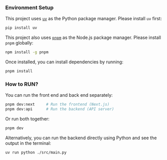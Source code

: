 ### Environment Setup

This project uses [`uv`](https://github.com/astral-sh/uv) as the Python package manager. Please install `uv` first:

```bash
pip install uv
```

This project also uses [`pnpm`](https://github.com/pnpm/pnpm) as the Node.js package manager. Please install `pnpm` globally:

```bash
npm install -g pnpm
```

Once installed, you can install dependencies by running:

```bash
pnpm install
```
### How to RUN?

You can run the front end and back end separately:

```bash
pnpm dev:next     # Run the frontend (Next.js)
pnpm dev:api      # Run the backend (API server)
```

Or run both together:

```bash
pnpm dev
```

Alternatively, you can run the backend directly using Python and see the output in the terminal:

```bash
uv run python ./src/main.py
```